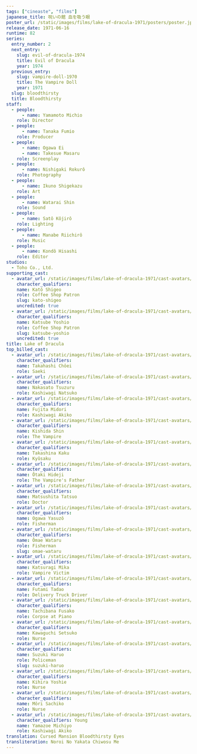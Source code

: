 ```yaml
---
tags: ["cineaste", "films"]
japanese_title: 呪いの館 血を吸う眼
poster_url: /static/images/films/lake-of-dracula-1971/posters/poster.jpg
release_date: 1971-06-16
runtime: 82
series:
  entry_number: 2
  next_entry:
    slug: evil-of-dracula-1974
    title: Evil of Dracula
    year: 1974
  previous_entry:
    slug: vampire-doll-1970
    title: The Vampire Doll
    year: 1971
  slug: bloodthirsty
  title: Bloodthirsty
staff:
  - people:
      - name: Yamamoto Michio
    role: Director
  - people:
      - name: Tanaka Fumio
    role: Producer
  - people:
      - name: Ogawa Ei
      - name: Takesue Masaru
    role: Screenplay
  - people:
      - name: Nishigaki Rokurô
    role: Photography
  - people:
      - name: Ikuno Shigekazu
    role: Art
  - people:
      - name: Watarai Shin
    role: Sound
  - people:
      - name: Satô Kôjirô
    role: Lighting
  - people:
      - name: Manabe Riichirô
    role: Music
  - people:
      - name: Kondô Hisashi
    role: Editor
studios:
  - Toho Co., Ltd.
supporting_cast:
  - avatar_url: /static/images/films/lake-of-dracula-1971/cast-avatars/shigeo-kato-0.jpg
    character_qualifiers:
    name: Katô Shigeo
    role: Coffee Shop Patron
    slug: kato-shigeo
    uncredited: true
  - avatar_url: /static/images/films/lake-of-dracula-1971/cast-avatars/yoshio-katsube-0.jpg
    character_qualifiers:
    name: Katsube Yoshio
    role: Coffee Shop Patron
    slug: katsube-yoshio
    uncredited: true
title: Lake of Dracula
top_billed_cast:
  - avatar_url: /static/images/films/lake-of-dracula-1971/cast-avatars/choei-takahashi-0.jpg
    character_qualifiers:
    name: Takahashi Chôei
    role: Saeki
  - avatar_url: /static/images/films/lake-of-dracula-1971/cast-avatars/tsuzuru-nakasato-0.jpg
    character_qualifiers:
    name: Nakasato Tsuzuru
    role: Kashiwagi Natsuko
  - avatar_url: /static/images/films/lake-of-dracula-1971/cast-avatars/midori-fujita-0.jpg
    character_qualifiers:
    name: Fujita Midori
    role: Kashiwagi Akiko
  - avatar_url: /static/images/films/lake-of-dracula-1971/cast-avatars/shin-kishida-0.jpg
    character_qualifiers:
    name: Kishida Shin
    role: The Vampire
  - avatar_url: /static/images/films/lake-of-dracula-1971/cast-avatars/kaku-takashina-0.jpg
    character_qualifiers:
    name: Takashina Kaku
    role: Kyûsaku
  - avatar_url: /static/images/films/lake-of-dracula-1971/cast-avatars/hideji-otaki-0.jpg
    character_qualifiers:
    name: Ôtaki Hideji
    role: The Vampire's Father
  - avatar_url: /static/images/films/lake-of-dracula-1971/cast-avatars/tatsuo-matsushita-0.jpg
    character_qualifiers:
    name: Matsushita Tatsuo
    role: Doctor
  - avatar_url: /static/images/films/lake-of-dracula-1971/cast-avatars/yasuzo-ogawa-0.jpg
    character_qualifiers:
    name: Ogawa Yasuzô
    role: Fisherman
  - avatar_url: /static/images/films/lake-of-dracula-1971/cast-avatars/wataru-omae-0.jpg
    character_qualifiers:
    name: Ômae Wataru
    role: Fisherman
    slug: omae-wataru
  - avatar_url: /static/images/films/lake-of-dracula-1971/cast-avatars/mika-katsuragi-0.jpg
    character_qualifiers:
    name: Katsuragi Mika
    role: Vampire Victim
  - avatar_url: /static/images/films/lake-of-dracula-1971/cast-avatars/tadao-futami-0.jpg
    character_qualifiers:
    name: Futami Tadao
    role: Delivery Truck Driver
  - avatar_url: /static/images/films/lake-of-dracula-1971/cast-avatars/fusako-tachibana-0.jpg
    character_qualifiers:
    name: Tachibana Fusako
    role: Corpse at Piano
  - avatar_url: /static/images/films/lake-of-dracula-1971/cast-avatars/setsuko-kawaguchi-0.jpg
    character_qualifiers:
    name: Kawaguchi Setsuko
    role: Nurse
  - avatar_url: /static/images/films/lake-of-dracula-1971/cast-avatars/haruo-suzuki-0.jpg
    character_qualifiers:
    name: Suzuki Haruo
    role: Policeman
    slug: suzuki-haruo
  - avatar_url: /static/images/films/lake-of-dracula-1971/cast-avatars/yoshie-kihara-0.jpg
    character_qualifiers:
    name: Kihira Yoshie
    role: Nurse
  - avatar_url: /static/images/films/lake-of-dracula-1971/cast-avatars/sachiko-mori-0.jpg
    character_qualifiers:
    name: Môri Sachiko
    role: Nurse
  - avatar_url: /static/images/films/lake-of-dracula-1971/cast-avatars/michio-yamazoe-0.jpg
    character_qualifiers: Young
    name: Yamazoe Michiyo
    role: Kashiwagi Akiko
translation: Cursed Mansion Bloodthirsty Eyes
transliteration: Noroi No Yakata Chiwosu Me
---
```


